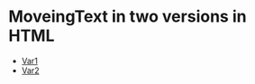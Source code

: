# MoveingText in two versions in HTML

- [Var1](https://justlolx.github.io/MoveingText/var1)
- [Var2](https://justlolx.github.io/MoveingText/var2)